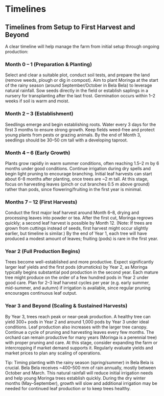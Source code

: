 # Timelines

## Timelines from Setup to First Harvest and Beyond

A clear timeline will help manage the farm from initial setup through ongoing production:

### Month 0 – 1 (Preparation & Planting)

Select and clear a suitable plot, conduct soil tests, and prepare the land (remove weeds, plough or dig in compost). Aim to plant Moringa at the start of the rainy season (around September/October in Bela Bela) to leverage natural rainfall. Sow seeds directly in the field or establish saplings in a nursery for transplanting after the last frost. Germination occurs within 1–2 weeks if soil is warm and moist.

### Month 2 – 3 (Establishment)

Seedlings emerge and begin establishing roots. Water every 3 days for the first 3 months to ensure strong growth. Keep fields weed-free and protect young plants from pests or grazing animals. By the end of Month 3, seedlings should be 30–50 cm tall with a developing taproot.

### Month 4 – 6 (Early Growth)

Plants grow rapidly in warm summer conditions, often reaching 1.5–2 m by 6 months under good conditions. Continue irrigation during dry spells and begin light pruning to encourage branching. Initial leaf harvests can start about 6–8 months after planting, once trees are ~2 m tall. At this stage, focus on harvesting leaves (pinch or cut branches 0.5 m above ground) rather than pods, since flowering/fruiting in the first year is minimal.

### Months 7 – 12 (First Harvests)

Conduct the first major leaf harvest around Month 6–8, drying and processing leaves into powder or tea. After the first cut, Moringa regrows quickly; a second leaf harvest is possible by Month 12. (Note: If trees are grown from cuttings instead of seeds, first harvest might occur slightly earlier, but timeline is similar.) By the end of Year 1, each tree will have produced a modest amount of leaves; fruiting (pods) is rare in the first year.

### Year 2 (Full Production Begins)

Trees become well-established and more productive. Expect significantly larger leaf yields and the first pods (drumsticks) by Year 2, as Moringa typically begins substantial pod production in the second year. Each mature tree might produce on the order of a few hundred pods in Year 2 under good care. Plan for 2–3 leaf harvest cycles per year (e.g. early summer, mid-summer, and autumn) if irrigation is available, since regular pruning encourages continuous leaf output.

### Year 3 and Beyond (Scaling & Sustained Harvests)

By Year 3, trees reach peak or near-peak production. A healthy tree can yield 300+ pods in Year 2 and around 1,000 pods by Year 3 under ideal conditions. Leaf production also increases with the larger tree canopy. Continue a cycle of pruning and harvesting leaves every few months. The orchard can remain productive for many years (Moringa is a perennial tree) with proper pruning and care. At this stage, consider expanding the farm or intercropping if market demand supports it. Regularly evaluate yields and market prices to plan any scaling of operations.

Tip: Timing planting with the rainy season (spring/summer) in Bela Bela is crucial. Bela Bela receives ~400–500 mm of rain annually, mostly between October and March. This natural rainfall will reduce initial irrigation needs and help young Moringa trees establish quickly. During the dry winter months (May–September), growth will slow and additional irrigation may be needed for continued leaf production or to keep trees healthy.
